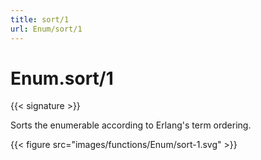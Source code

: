 ```yaml
---
title: sort/1
url: Enum/sort/1
---
```


# Enum.sort/1

{{< signature >}}

Sorts the enumerable according to Erlang's term ordering.

{{< figure src="images/functions/Enum/sort-1.svg" >}}
